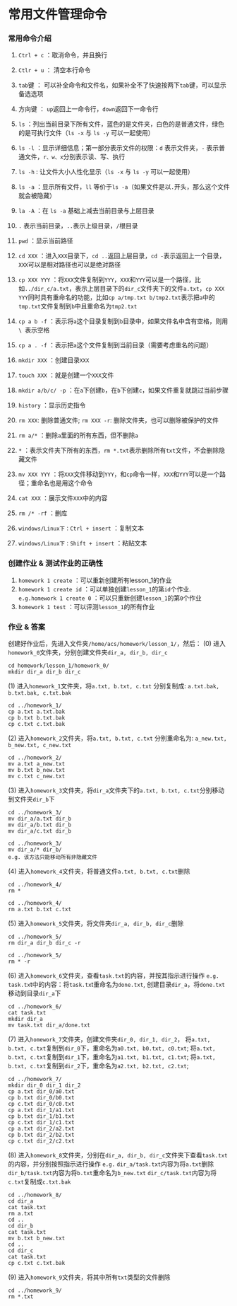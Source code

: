 # 常用文件管理命令

### 常用命令介绍

1. ```Ctrl + c``` ：取消命令，并且换行

2. ```Ctlr + u``` ： 清空本行命令

3. ```tab```键 ： 可以补全命令和文件名，如果补全不了快速按两下```tab```键，可以显示备选选项

4. 方向键 ： ```up```返回上一命令行，```down```返回下一命令行

5. ```ls``` ：列出当前目录下所有文件，蓝色的是文件夹，白色的是普通文件，绿色的是可执行文件（```ls -x``` 与 ```ls -y``` 可以一起使用）

6. ```ls -l``` ：显示详细信息；第一部分表示文件的权限：```d``` 表示文件夹，```-``` 表示普通文件，```r、w、x```分别表示读、写、执行

7. ```ls -h``` : 让文件大小人性化显示（```ls -x``` 与 ```ls -y``` 可以一起使用）

8. ```ls -a``` ：显示所有文件，```ll``` 等价于```ls -a```（如果文件是以```.```开头，那么这个文件就会被隐藏）

9. ```la -A``` ：在 ```ls -a``` 基础上减去当前目录与上层目录

10. ```.``` 表示当前目录，```..```表示上级目录，```/```根目录

11. ```pwd``` ：显示当前路径

12. ```cd XXX``` ：进入```XXX```目录下，```cd ..```返回上层目录，```cd -```表示返回上一个目录，```XXX```可以是相对路径也可以是绝对路径

13. ```cp XXX YYY``` ：将```XXX```文件复制到```YYY```，```XXX```和```YYY```可以是一个路径，比如```../dir_c/a.txt```，表示上层目录下的```dir_c```文件夹下的文件```a.txt```，```cp XXX YYY```同时具有重命名的功能，比如```cp a/tmp.txt b/tmp2.txt```表示把```a```中的```tmp.txt```文件复制到```b```中且重命名为```tmp2.txt```

14. ```cp a b -f``` ：表示将```a```这个目录复制到```b```目录中，如果文件名中含有空格，则用```\ ```表示空格

15. ```cp a . -f``` ：表示把```a```这个文件复制到当前目录（需要考虑重名的问题）

16. ```mkdir XXX``` ：创建目录```XXX```

17. ```touch XXX``` ：就是创建一个```XXX```文件

18. ```mkdir a/b/c/ -p``` ：在```a```下创建```b```，在```b```下创建```c```，如果文件重复就跳过当前步骤

19. ```history``` ：显示历史指令

20. ```rm XXX```: 删除普通文件;  ```rm XXX -r```: 删除文件夹，也可以删除被保护的文件

21. ```rm a/*``` ：删除```a```里面的所有东西，但不删除```a```

22. ```*``` ：表示文件夹下所有的东西，```rm *.txt```表示删除所有```txt```文件，不会删除隐藏文件

23. ```mv XXX YYY``` ：将```XXX```文件移动到```YYY```，和```cp```命令一样，```XXX```和```YYY```可以是一个路径；重命名也是用这个命令

24. ```cat XXX``` ：展示文件```XXX```中的内容

25. ```rm /* -rf``` ：删库

26. ```windows/Linux下：Ctrl + insert``` ：复制文本

27. ```windows/Linux下：Shift + insert``` ：粘贴文本

### 创建作业 & 测试作业的正确性

1. ```homework 1 create``` ：可以重新创建所有lesson_1的作业
2. ```homework 1 create id``` ：可以单独创建```lesson_1```的第```id```个作业. 
   ```e.g.homework 1 create 0``` ：可以只重新创建```lesson_1```的第```0```个作业
3. ```homework 1 test``` ：可以评测```lesson_1```的所有作业

### 作业 & 答案

创建好作业后，先进入文件夹```/home/acs/homework/lesson_1/```，然后：
(0) 进入```homework_0```文件夹，分别创建文件夹```dir_a, dir_b, dir_c```

```shell
cd homework/lesson_1/homework_0/
mkdir dir_a dir_b dir_c
```
(1) 进入```homework_1```文件夹，将```a.txt, b.txt, c.txt``` 分别复制成: ```a.txt.bak, b.txt.bak, c.txt.bak```
```shell
cd ../homework_1/
cp a.txt a.txt.bak
cp b.txt b.txt.bak
cp c.txt c.txt.bak
```
(2) 进入```homework_2```文件夹，将```a.txt, b.txt, c.txt``` 分别重命名为: ```a_new.txt, b_new.txt, c_new.txt```
```shell
cd ../homework_2/
mv a.txt a_new.txt
mv b.txt b_new.txt
mv c.txt c_new.txt
```
(3) 进入```homework_3```文件夹，将```dir_a```文件夹下的```a.txt, b.txt, c.txt```分别移动到文件夹```dir_b```下
```shell
cd ../homework_3/
mv dir_a/a.txt dir_b
mv dir_a/b.txt dir_b
mv dir_a/c.txt dir_b
```
```shell
cd ../homework_3/
mv dir_a/* dir_b/
e.g. 该方法只能移动所有非隐藏文件
```
(4) 进入```homework_4```文件夹，将普通文件```a.txt, b.txt, c.txt```删除
```shell
cd ../homework_4/
rm *
```
```shell
cd ../homework_4/
rm a.txt b.txt c.txt
```
(5) 进入```homework_5```文件夹，将文件夹```dir_a, dir_b, dir_c```删除
```shell
cd ../homework_5/
rm dir_a dir_b dir_c -r
```
```shell
cd ../homework_5/
rm * -r
```
(6) 进入```homework_6```文件夹，查看```task.txt```的内容，并按其指示进行操作
	 ```e.g.``` ```task.tx```t中的内容：将```task.tx```t重命名为```done.txt```, 创建目录```dir_a```，将```done.txt```移动到目录```dir_a```下

```shell
cd ../homework_6/
cat task.txt
mkdir dir_a
mv task.txt dir_a/done.txt
```
(7) 进入```homework_7```文件夹，创建文件夹```dir_0, dir_1, dir_2```，
     将```a.txt, b.txt, c.txt```复制到```dir_0```下，重命名为```a0.txt, b0.txt, c0.txt```;
     将```a.txt, b.txt, c.txt```复制到```dir_1```下，重命名为```a1.txt, b1.txt, c1.txt```;
     将```a.txt, b.txt, c.txt```复制到```dir_2```下，重命名为```a2.txt, b2.txt, c2.txt```;
```shell
cd ../homework_7/
mkdir dir_0 dir_1 dir_2
cp a.txt dir_0/a0.txt
cp b.txt dir_0/b0.txt
cp c.txt dir_0/c0.txt
cp a.txt dir_1/a1.txt
cp b.txt dir_1/b1.txt
cp c.txt dir_1/c1.txt
cp a.txt dir_2/a2.txt
cp b.txt dir_2/b2.txt
cp c.txt dir_2/c2.txt
```
(8) 进入```homework_8```文件夹，分别在```dir_a, dir_b, dir_c```文件夹下查看```task.txt```的内容，并分别按照指示进行操作
	```e.g.```
	```dir_a/task.txt```内容为将```a.txt```删除
	```dir_b/task.txt```内容为将```b.txt```重命名为```b_new.txt```
	```dir_c/task.txt```内容为将```c.txt```复制成```c.txt.bak```

```shell
cd ../homework_8/
cd dir_a
cat task.txt
rm a.txt
cd ..
cd dir_b
cat task.txt
mv b.txt b_new.txt
cd ..
cd dir_c
cat task.txt
cp c.txt c.txt.bak
```
(9) 进入```homework_9```文件夹，将其中所有```txt```类型的文件删除
```shell
cd ../homework_9/
rm *.txt
```